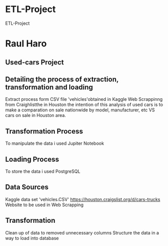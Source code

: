 # ETL-Project
ETL-Project

# Raul Haro
## Used-cars Project

## Detailing the process of extraction, transformation and loading
 Extract process form CSV file 'vehicles'obtained in Kaggle
 Web Scrappinng from Craighlistthe in Houston
 the intention of this analysis of used cars is to make a comparation
 on sale nationwide by model, manufacturer, etc VS cars on sale in Houston area.

## Transformation Process
 To manipulate the data i used Jupiter Notebook 

## Loading Process
 To store the data i used PostgreSQL

## Data Sources
 Kaggle data set 'vehicles.CSV'
 https://houston.craigslist.org/d/cars-trucks Website to be used in Web Scrapping

## Transformation
 Clean up of data to removed unnecessary columns
 Structure the data in a way to load into database

